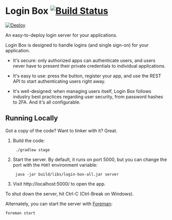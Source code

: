 # Login Box [![Build Status](https://circleci.com/gh/login-box/login-box.svg)](https://circleci.com/gh/login-box/login-box)

[![Deploy](https://www.herokucdn.com/deploy/button.png)](https://heroku.com/deploy)

An easy-to-deploy login server for your applications.

Login Box is designed to handle logins (and single sign-on) for your application.

* It's secure: only authorized apps can authenticate users, and users never have to present their private credentials to individual applications.

* It's easy to use: press the button, register your app, and use the REST API to start authenticating users right away.

* It's well-designed: when managing users itself, Login Box follows industry best practices regarding user security, from password hashes to 2FA. And it's all configurable.

## Running Locally

Got a copy of the code? Want to tinker with it? Great.

1. Build the code:

        ./gradlew stage

2. Start the server. By default, it runs on port 5000, but you can change the port with the `PORT` environment variable:

        java -jar build/libs/login-box-all.jar server

3. Visit http://localhost:5000/ to open the app.

To shut down the server, hit Ctrl-C (Ctrl-Break on Windows).

Alternately, you can start the server with [Foreman](https://github.com/ddollar/foreman):

    foreman start
